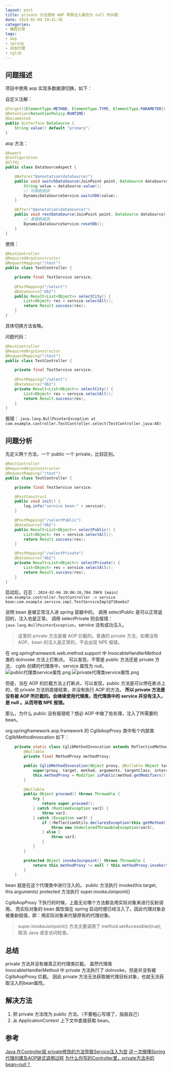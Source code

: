 ```yaml
---
layout: post
title: private 方法使用 AOP 导致注入属性为 null 的问题
date: 2024-02-04 19:41:36
categories:
- 编程记录
tags:
- aop
- spring
- 动态代理
- cglib
---
```


## 问题描述

项目中使用 aop 实现多数据源切换，如下：

自定义注解：
~~~java
@Target({ElementType.METHOD, ElementType.TYPE, ElementType.PARAMETER})
@Retention(RetentionPolicy.RUNTIME)
@Documented
public @interface DataSource {
    String value() default "primary";
}
~~~

aop 方法：
~~~java
@Aspect
@Configuration
@Slf4j
public class DataSourceAspect {

    @Before("@annotation(dataSource)")
    public void switchDataSource(JoinPoint point, DataSource dataSource) {
        String value = dataSource.value();
        // 切换数据源
        DynamicDataSourceService.switchDb(value);
    }

    @After("@annotation(dataSource)")
    public void restDataSource(JoinPoint point, DataSource dataSource) {
        // 重置数据源
        DynamicDataSourceService.resetDb();
    }
}
~~~

使用：
~~~java
@RestController
@RequiredArgsConstructor
@RequestMapping("/test")
public class TestController {

    private final TestService service;
    
    @PostMapping("/select")
    @DataSource("db2")
    public Result<List<Object>> selectCity() {
        List<Object> res = service.selectAll();
        return Result.success(res);
    }
}
~~~

具体切换方法省略。

问题代码：
~~~java
@RestController
@RequiredArgsConstructor
@RequestMapping("/test")
public class TestController {

    private final TestService service;
    
    @PostMapping("/select")
    @DataSource("db2")
    private Result<List<Object>> selectCity() {
        List<Object> res = service.selectAll();
        return Result.success(res);
    }
}
~~~

报错：
`java.lang.NullPointerException
        at com.example.controller.TestController.select(TestController.java:48)`

## 问题分析

先定义两个方法，一个 public 一个 private，比较区别。

~~~java
@RestController
@RequiredArgsConstructor
@RequestMapping("/test")
public class TestController {

    private final TestService service;

    @PostConstruct
    public void init() {
        log.info("service bean:" + service);
    }

    @PostMapping("/selectPublic")
    @DataSource("db2")
    public Result<List<Object>> selectPublic() {
        List<Object> res = service.selectAll();
        return Result.success(res);
    }

    @PostMapping("/selectPrivate")
    @DataSource("db2")
    private Result<List<Object>> selectPrivate() {
        List<Object> res = service.selectAll();
        return Result.success(res);
    }
}
~~~

启动后，日志：
`2024-02-04 20:06:26,704 INFO [main] com.example.controller.TestController -> service bean:com.example.service.impl.TestServiceImpl@710ae6a7`

说明 bean 是被正常注入进 spring 容器中的。
调用 selectPublic 是可以正常返回的，注入也是正常。
调用 selectPrivate 则会报错：`java.lang.NullPointerException`，service 没有成功注入。
> 这里的 private 方法是被 AOP 拦截的。普通的 private 方法，如果没有 AOP，bean 的注入是正常的，不会出现 NPE 报错。

在 org.springframework.web.method.support 中 InvocableHandlerMethod 类的 doInvoke 方法上打断点。
可以发现，不管是 public 方法还是 private 方法， cglib 创建的代理类中，service 属性为 null。
![public代理类service属性.png](https://cooooing.github.io/images/编程记录/private方法使用AOP导致注入属性为null的问题/public代理类service属性.png)
![private代理类service属性.png](https://cooooing.github.io/images/编程记录/private方法使用AOP导致注入属性为null的问题/private代理类service属性.png)

但是，当在 AOP 的拦截方法上打断点，可以发现，public 方法是可以停在断点上的，但 private 方法则直接结束，并没有执行 AOP 的方法。
**所以 private 方法是没有被 AOP 所拦截的。会继续使用代理类，而代理类中的 service 并没有注入，是 null 。从而导致 NPE 报错。**

那么，为什么 public 没有报错呢？想必 AOP 中做了些处理，注入了所需要的 bean。

org.springframework.aop.framework 的 CglibAopProxy 类中有个内部类 CglibMethodInvocation 如下：
~~~java
    private static class CglibMethodInvocation extends ReflectiveMethodInvocation {
        @Nullable
        private final MethodProxy methodProxy;

        public CglibMethodInvocation(Object proxy, @Nullable Object target, Method method, Object[] arguments, @Nullable Class<?> targetClass, List<Object> interceptorsAndDynamicMethodMatchers, MethodProxy methodProxy) {
            super(proxy, target, method, arguments, targetClass, interceptorsAndDynamicMethodMatchers);
            this.methodProxy = Modifier.isPublic(method.getModifiers()) && method.getDeclaringClass() != Object.class && !AopUtils.isEqualsMethod(method) && !AopUtils.isHashCodeMethod(method) && !AopUtils.isToStringMethod(method) ? methodProxy : null;
        }

        @Nullable
        public Object proceed() throws Throwable {
            try {
                return super.proceed();
            } catch (RuntimeException var2) {
                throw var2;
            } catch (Exception var3) {
                if (!ReflectionUtils.declaresException(this.getMethod(), var3.getClass()) && !KotlinDetector.isKotlinType(this.getMethod().getDeclaringClass())) {
                    throw new UndeclaredThrowableException(var3);
                } else {
                    throw var3;
                }
            }
        }

        protected Object invokeJoinpoint() throws Throwable {
            return this.methodProxy != null ? this.methodProxy.invoke(this.target, this.arguments) : super.invokeJoinpoint();
        }
    }
~~~

bean 就是在这个代理类中进行注入的。
public 方法执行 invoke(this.target, this.arguments)
protected 方法执行 super.invokeJoinpoint()

CglibAopProxy 下执行的时候，上面无论哪个方法都会用实际对象来进行反射调用。
而实际对象的 bean 属性值在 spring 启动时便已经注入了。因此代理对象会被重新赋值，即：用实际对象来代替原有的代理对象。
> super.invokeJoinpoint() 方法主要调用了 method.setAccessible(true); 取消 Java 语言访问检查。


## 总结

private 方法并没有被真正的代理类拦截。
虽然代理类 InvocableHandlerMethod 中 private 方法执行了 doInvoke，但是并没有被 CglibAopProxy 拦截。
因此 private 方法无法获取被代理目标对象，也就无法获取注入的bean属性。

## 解决方法

1. 把 private 方法改为 public 方法。（不要粗心写错了，指我自己）
2. 从 ApplicationContext 上下文中直接获取 bean。

## 参考

[Java 在Controller层 private修饰的方法导致Service注入为空](https://juejin.cn/post/6910215219822362632)
[这一次搞懂Spring代理创建及AOP链式调用过程](https://cloud.tencent.com/developer/article/1692917)
[为什么你写的Controller里，private方法中的bean=null？](https://blog.csdn.net/q258523454/article/details/118118553)